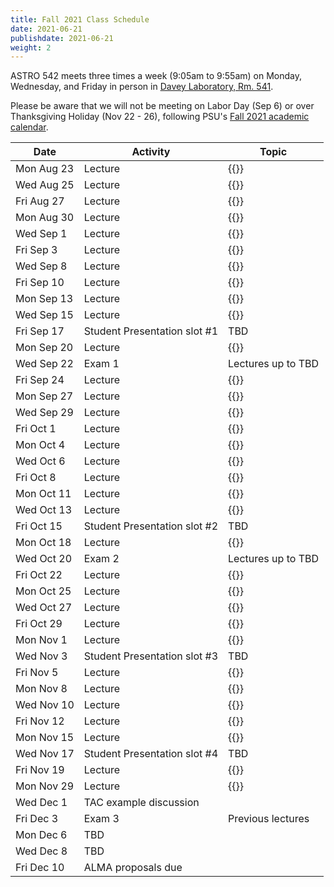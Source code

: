```yaml
---
title: Fall 2021 Class Schedule 
date: 2021-06-21
publishdate: 2021-06-21
weight: 2
---
```


ASTRO 542 meets three times a week (9:05am to 9:55am) on Monday, Wednesday, and Friday in person in [Davey Laboratory, Rm. 541](https://map.psu.edu/?id=1134#!m/274769?s/davey%20lab?ct/33177,25403,26748,26749,26750,27255).

Please be aware that we will not be meeting on Labor Day (Sep 6) or over Thanksgiving Holiday (Nov 22 - 26), following PSU's [Fall 2021 academic calendar](https://www.registrar.psu.edu/academic-calendars/2021-22.cfm).

| Date | Activity | Topic |
| ---  | ----     |  ---- |
| Mon Aug 23 | Lecture | {{<relreftitle introduction-and-overview>}}|
| Wed Aug 25 | Lecture | {{<relreftitle radiative-transfer-review>}}|
| Fri Aug 27 | Lecture | {{<relreftitle molecular-spectroscopy>}}|
| Mon Aug 30 | Lecture | {{<relreftitle heating-and-cooling>}}|
| Wed Sep 1 | Lecture | {{<relreftitle multiphase-ISM>}}|
| Fri Sep 3 | Lecture | {{<relreftitle ionized-ISM-HI-regions>}}|
| Wed Sep 8 | Lecture | {{<relreftitle HII-regions-recombination>}}|
| Fri Sep 10 | Lecture | {{<relreftitle dust>}}|
| Mon Sep 13 | Lecture | {{<relreftitle cold-warm-neutral-medium>}}|
| Wed Sep 15 | Lecture | {{<relreftitle warm-hot-ionized-medium>}}|
| Fri Sep 17 | Student Presentation slot #1 | TBD |
| Mon Sep 20 | Lecture | {{<relreftitle molecular-ISM>}}|
| Wed Sep 22 | Exam 1 | Lectures up to TBD |
| Fri Sep 24 | Lecture | {{<relreftitle cosmic-rays-magnetic-fields>}}|
| Mon Sep 27 | Lecture | {{<relreftitle interstellar-absorption-lines>}}|
| Wed Sep 29 | Lecture | {{<relreftitle astrochemistry>}}|
| Fri Oct 1 | Lecture | {{<relreftitle molecular-ions>}}|
| Mon Oct 4 | Lecture | {{<relreftitle shocks-and-local-bubble>}}|
| Wed Oct 6 | Lecture | {{<relreftitle photon-dominated-regions>}}|
| Fri Oct 8 | Lecture | {{<relreftitle CO-surveys>}}|
| Mon Oct 11 | Lecture | {{<relreftitle molecular-clouds>}}|
| Wed Oct 13 | Lecture | {{<relreftitle cores-and-collapse>}}|
| Fri Oct 15 | Student Presentation slot #2 | TBD |
| Mon Oct 18 | Lecture | {{<relreftitle protostars>}} |
| Wed Oct 20 | Exam 2 | Lectures up to TBD | 
| Fri Oct 22 | Lecture | {{<relreftitle massive-star-formation>}} |
| Mon Oct 25 | Lecture | {{<relreftitle IMF-feedback>}} |
| Wed Oct 27 | Lecture | {{<relreftitle galactic-SF>}} |
| Fri Oct 29 | Lecture | {{<relreftitle intro-to-radio-astronomy>}}|
| Mon Nov 1 | Lecture | {{<relreftitle YSOs-BDs>}} |
| Wed Nov 3 | Student Presentation slot #3 | TBD | 
| Fri Nov 5 | Lecture | {{<relreftitle protostars-to-ppds>}} |
| Mon Nov 8 | Lecture | {{<relreftitle circumstellar-disks>}} |
| Wed Nov 10 | Lecture | {{<relreftitle planet-formation>}} |
| Fri Nov 12 |Lecture | {{<relreftitle astrobio-solar-system>}} |
| Mon Nov 15 | Lecture | {{<relreftitle exoplanets>}} |
| Wed Nov 17 | Student Presentation slot #4 | TBD |
| Fri Nov 19 | Lecture | {{<relreftitle introduction-to-ALMA>}} |
| Mon Nov 29 | Lecture | {{<relreftitle telescope-proposal>}} |
| Wed Dec 1 | TAC example discussion |  |
| Fri Dec 3 | Exam 3 | Previous lectures |
| Mon Dec 6 | TBD | |
| Wed Dec 8 | TBD | |
| Fri Dec 10 | ALMA proposals due
